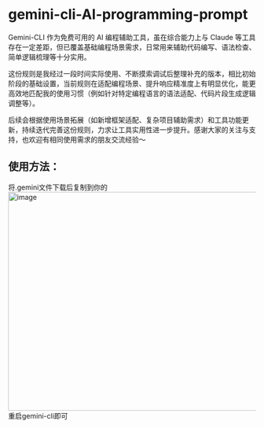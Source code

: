 # gemini-cli-AI-programming-prompt

Gemini-CLI 作为免费可用的 AI 编程辅助工具，虽在综合能力上与 Claude 等工具存在一定差距，但已覆盖基础编程场景需求，日常用来辅助代码编写、语法检查、简单逻辑梳理等十分实用。

这份规则是我经过一段时间实际使用、不断摸索调试后整理补充的版本，相比初始阶段的基础设置，当前规则在适配编程场景、提升响应精准度上有明显优化，能更高效地匹配我的使用习惯（例如针对特定编程语言的语法适配、代码片段生成逻辑调整等）。

后续会根据使用场景拓展（如新增框架适配、复杂项目辅助需求）和工具功能更新，持续迭代完善这份规则，力求让工具实用性进一步提升。感谢大家的关注与支持，也欢迎有相同使用需求的朋友交流经验～


## 使用方法：
  将.gemini文件下载后复制到你的<img width="1259" height="445" alt="image" src="https://github.com/user-attachments/assets/fd1119d8-349d-4d15-8ef9-7e0e74ab2007" />
  重启gemini-cli即可
